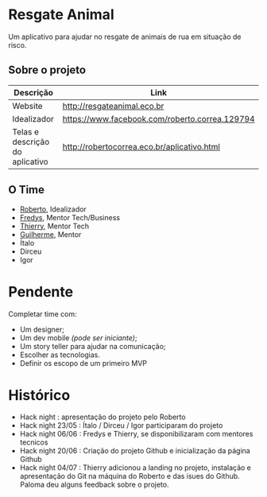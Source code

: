 # Resgate Animal
Um aplicativo para ajudar no resgate de animais de rua em situação de risco.


## Sobre o projeto

| Descrição | Link |
|---------|-----------|
| Website | http://resgateanimal.eco.br |
| Idealizador | https://www.facebook.com/roberto.correa.129794 |
|Telas e descrição do aplicativo| http://robertocorrea.eco.br/aplicativo.html |


## O Time
- [Roberto](https://www.facebook.com/roberto.correa.129794), Idealizador
- [Fredys](https://github.com/FredySchaible), Mentor Tech/Business 
- [Thierry](https://github.com/thithi32), Mentor Tech
- [Guilherme](https://github.com/biketrooper), Mentor
- Ítalo 
- Dirceu
- Igor


# Pendente
Completar time com:
- Um designer;
- Um dev mobile _(pode ser iniciante)_;
- Um story teller para ajudar na comunicação;
- Escolher as tecnologias.
- Definir os escopo de um primeiro MVP


# Histórico

- Hack night : apresentação do projeto pelo Roberto
- Hack night 23/05 : Ítalo / Dirceu / Igor participaram do projeto
- Hack night 06/06 : Fredys e Thierry, se disponibilizaram com mentores tecnicos
- Hack night 20/06 : Criação do projeto Github e inicialização da página Github
- Hack night 04/07 : Thierry adicionou a landing no projeto, instalação e apresentação do Git na máquina do Roberto e das isues do Github. Paloma deu alguns feedback sobre o projeto.

